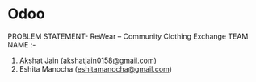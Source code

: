 # Odoo
PROBLEM STATEMENT- ReWear – Community Clothing Exchange
TEAM NAME :- 
1) Akshat Jain (akshatjain0158@gmail.com)
2) Eshita Manocha (eshitamanocha@gmail.com)
